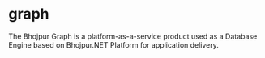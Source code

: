 # graph
The Bhojpur Graph is a platform-as-a-service product used as a Database Engine based on Bhojpur.NET Platform for application delivery.
